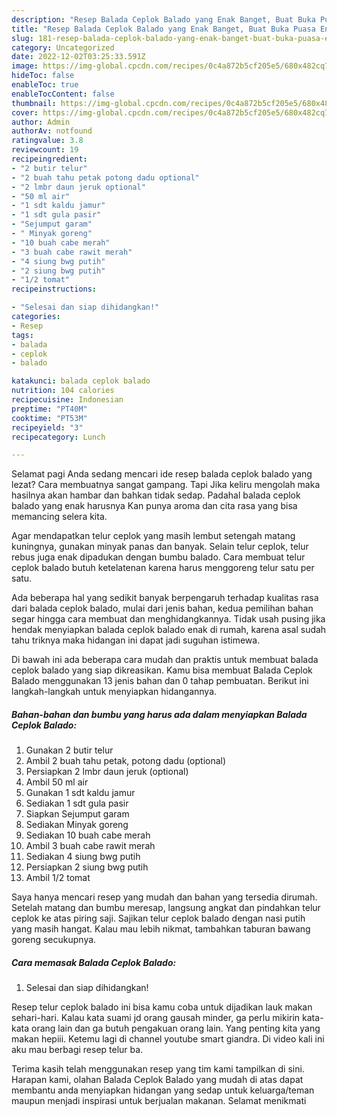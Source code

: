 ```yaml
---
description: "Resep Balada Ceplok Balado yang Enak Banget, Buat Buka Puasa Enak Banget"
title: "Resep Balada Ceplok Balado yang Enak Banget, Buat Buka Puasa Enak Banget"
slug: 181-resep-balada-ceplok-balado-yang-enak-banget-buat-buka-puasa-enak-banget
category: Uncategorized
date: 2022-12-02T03:25:33.591Z
image: https://img-global.cpcdn.com/recipes/0c4a872b5cf205e5/680x482cq70/balada-ceplok-balado-foto-resep-utama.jpg
hideToc: false
enableToc: true
enableTocContent: false
thumbnail: https://img-global.cpcdn.com/recipes/0c4a872b5cf205e5/680x482cq70/balada-ceplok-balado-foto-resep-utama.jpg
cover: https://img-global.cpcdn.com/recipes/0c4a872b5cf205e5/680x482cq70/balada-ceplok-balado-foto-resep-utama.jpg
author: Admin
authorAv: notfound
ratingvalue: 3.8
reviewcount: 19
recipeingredient:
- "2 butir telur"
- "2 buah tahu petak potong dadu optional"
- "2 lmbr daun jeruk optional"
- "50 ml air"
- "1 sdt kaldu jamur"
- "1 sdt gula pasir"
- "Sejumput garam"
- " Minyak goreng"
- "10 buah cabe merah"
- "3 buah cabe rawit merah"
- "4 siung bwg putih"
- "2 siung bwg putih"
- "1/2 tomat"
recipeinstructions:

- "Selesai dan siap dihidangkan!"
categories:
- Resep
tags:
- balada
- ceplok
- balado

katakunci: balada ceplok balado 
nutrition: 104 calories
recipecuisine: Indonesian
preptime: "PT40M"
cooktime: "PT53M"
recipeyield: "3"
recipecategory: Lunch

---
```



Selamat pagi Anda sedang mencari ide resep balada ceplok balado yang lezat? Cara membuatnya sangat gampang. Tapi Jika keliru mengolah maka hasilnya akan hambar dan bahkan tidak sedap. Padahal balada ceplok balado yang enak harusnya Kan punya aroma dan cita rasa yang bisa memancing selera kita.


Agar mendapatkan telur ceplok yang masih lembut setengah matang kuningnya, gunakan minyak panas dan banyak. Selain telur ceplok, telur rebus juga enak dipadukan dengan bumbu balado. Cara membuat telur ceplok balado butuh ketelatenan karena harus menggoreng telur satu per satu.

Ada beberapa hal yang sedikit banyak berpengaruh terhadap kualitas rasa dari balada ceplok balado, mulai dari jenis bahan, kedua pemilihan bahan segar hingga cara membuat dan menghidangkannya. Tidak usah pusing jika hendak menyiapkan balada ceplok balado enak di rumah, karena asal sudah tahu triknya maka hidangan ini dapat jadi suguhan istimewa.


Di bawah ini ada beberapa cara mudah dan praktis untuk membuat balada ceplok balado yang siap dikreasikan. Kamu bisa membuat Balada Ceplok Balado menggunakan 13 jenis bahan dan 0 tahap pembuatan. Berikut ini langkah-langkah untuk menyiapkan hidangannya.

<!--inarticleads1-->

##### Bahan-bahan dan bumbu yang harus ada dalam menyiapkan Balada Ceplok Balado:

1. Gunakan 2 butir telur
1. Ambil 2 buah tahu petak, potong dadu (optional)
1. Persiapkan 2 lmbr daun jeruk (optional)
1. Ambil 50 ml air
1. Gunakan 1 sdt kaldu jamur
1. Sediakan 1 sdt gula pasir
1. Siapkan Sejumput garam
1. Sediakan  Minyak goreng
1. Sediakan 10 buah cabe merah
1. Ambil 3 buah cabe rawit merah
1. Sediakan 4 siung bwg putih
1. Persiapkan 2 siung bwg putih
1. Ambil 1/2 tomat


Saya hanya mencari resep yang mudah dan bahan yang tersedia dirumah. Setelah matang dan bumbu meresap, langsung angkat dan pindahkan telur ceplok ke atas piring saji. Sajikan telur ceplok balado dengan nasi putih yang masih hangat. Kalau mau lebih nikmat, tambahkan taburan bawang goreng secukupnya. 

<!--inarticleads2-->

##### Cara memasak Balada Ceplok Balado:


1. Selesai dan siap dihidangkan!

Resep telur ceplok balado ini bisa kamu coba untuk dijadikan lauk makan sehari-hari. Kalau kata suami jd orang gausah minder, ga perlu mikirin kata-kata orang lain dan ga butuh pengakuan orang lain. Yang penting kita yang makan hepiii. Ketemu lagi di channel youtube smart giandra. Di video kali ini aku mau berbagi resep telur ba. 

Terima kasih telah menggunakan resep yang tim kami tampilkan di sini. Harapan kami, olahan Balada Ceplok Balado yang mudah di atas dapat membantu anda menyiapkan hidangan yang sedap untuk keluarga/teman maupun menjadi inspirasi untuk berjualan makanan. Selamat menikmati
